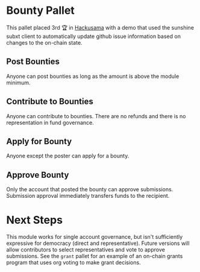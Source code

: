 # Bounty Pallet

This pallet placed 3rd 🏆 in [Hackusama](https://hackusama.devpost.com/submissions) with a demo that used the sunshine subxt client to automatically update github issue information based on changes to the on-chain state.

## Post Bounties

Anyone can post bounties as long as the amount is above the module minimum.

## Contribute to Bounties

Anyone can contribute to bounties. There are no refunds and there is no representation in fund governance.

## Apply for Bounty

Anyone except the poster can apply for a bounty.

## Approve Bounty

Only the account that posted the bounty can approve submissions. Submission approval immediately transfers funds to the recipient.

# Next Steps

This module works for single account governance, but isn't sufficiently expressive for democracy (direct and representative). Future versions will allow contributors to select representatives and vote to approve submissions. See the `grant` pallet for an example of an on-chain grants program that uses org voting to make grant decisions.